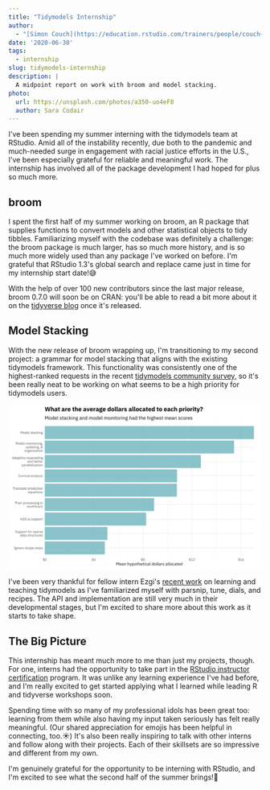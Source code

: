 ```yaml
---
title: "Tidymodels Internship"
author: 
  - "[Simon Couch](https://education.rstudio.com/trainers/people/couch+simon/)"
date: '2020-06-30'
tags:
  - internship
slug: tidymodels-internship
description: |
  A midpoint report on work with broom and model stacking.
photo:
  url: https://unsplash.com/photos/a350-uo4eF8
  author: Sara Codair
---
```




I've been spending my summer interning with the tidymodels team at RStudio.
Amid all of the instability recently,
due both to the pandemic and much-needed surge in engagement with racial justice efforts in the U.S.,
I've been especially grateful for reliable and meaningful work.
The internship has involved all of the package development I had hoped for plus so much more.

## broom

I spent the first half of my summer working on broom,
an R package that supplies functions to convert models and other statistical objects to tidy tibbles. 
Familiarizing myself with the codebase was definitely a challenge:
the broom package is much larger,
has so much more history,
and is so much more widely used than any package I've worked on before.
I'm grateful that RStudio 1.3's global search and replace came just in time for my internship start date!😅 

With the help of over 100 new contributors since the last major release,
broom 0.7.0 will soon be on CRAN:
you'll be able to read a bit more about it on the [tidyverse blog](https://www.tidyverse.org/blog/) once it's released.

## Model Stacking

With the new release of broom wrapping up,
I'm transitioning to my second project:
a grammar for model stacking that aligns with the existing tidymodels framework.
This functionality was consistently one of the highest-ranked requests
in the recent [tidymodels community survey](https://connect.rstudioservices.com/tidymodels-priorities-survey/README.html),
so it's been really neat to be working on what seems to be a high priority for tidymodels users.

<img src="priorities.png" width="800px" style="display: block; margin: auto;" />

I've been very thankful for fellow intern Ezgi's [recent work](https://github.com/tidymodels/cloudstart)
on learning and teaching tidymodels as I've familiarized myself with parsnip, tune, dials, and recipes.
The API and implementation are still very much in their developmental stages,
but I'm excited to share more about this work as it starts to take shape.

## The Big Picture

This internship has meant much more to me than just my projects, though. 
For one,
interns had the opportunity to take part in the [RStudio instructor certification](http://education.rstudio.com/trainers/) program.
It was unlike any learning experience I've had before,
and I'm really excited to get started applying what I learned while leading R and tidyverse workshops soon.

Spending time with so many of my professional idols has been great too:
learning from them while also having my input taken seriously has felt really meaningful.
(Our shared appreciation for emojis has been helpful in connecting, too.☀️) 
It's also been really inspiring to talk with other interns and follow along with their projects.
Each of their skillsets are so impressive and different from my own.

I'm genuinely grateful for the opportunity to be interning with RStudio,
and I'm excited to see what the second half of the summer brings!🐛

